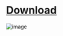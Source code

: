 # [Download]()

![image](https://github.com/ZelzaGT/Growtopia-Spammer/assets/159553012/919ff1df-3395-4320-94b5-3bc879e6102b)
